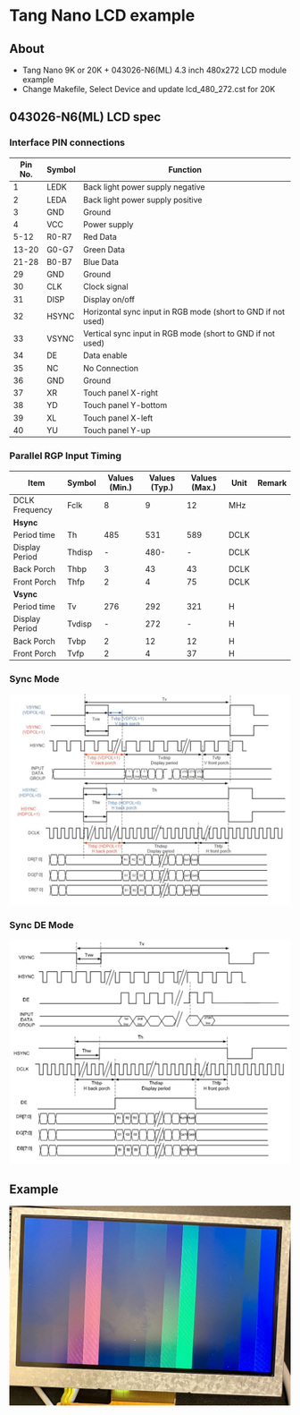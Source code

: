 # Tang Nano LCD example

## About

* Tang Nano 9K or 20K + 043026-N6(ML) 4.3 inch 480x272 LCD module example
* Change Makefile, Select Device and update lcd_480_272.cst for 20K

## 043026-N6(ML) LCD spec

### Interface PIN connections

| Pin No. | Symbol | Function |
|---------|--------|----------|
| 1       | LEDK   | Back light power supply negative |
| 2       | LEDA   | Back light power supply positive |
| 3       | GND    | Ground |
| 4       | VCC    | Power supply |
| 5-12    | R0-R7  | Red Data |
| 13-20   | G0-G7  | Green Data |
| 21-28   | B0-B7  | Blue Data |
| 29      | GND    | Ground |
| 30      | CLK    | Clock signal |
| 31      | DISP   | Display on/off |
| 32      | HSYNC  | Horizontal sync input in RGB mode (short to GND if not used) |
| 33      | VSYNC  | Vertical sync input in RGB mode (short to GND if not used) |
| 34      | DE     | Data enable |
| 35      | NC     | No Connection |
| 36      | GND    | Ground |
| 37      | XR     | Touch panel X-right |
| 38      | YD     | Touch panel Y-bottom |
| 39      | XL     | Touch panel X-left |
| 40      | YU     | Touch panel Y-up |


### Parallel RGP Input Timing

| Item           | Symbol  | Values (Min.) | Values (Typ.) | Values (Max.) | Unit  | Remark |
|----------------|---------|--------------|--------------|--------------|------|--------|
| DCLK Frequency | Fclk    | 8            | 9            | 12           | MHz  |        |
| **Hsync**      |         |              |              |              |      |        |
| Period time    | Th      | 485          | 531          | 589          | DCLK |        |
| Display Period | Thdisp  | -            | 480-         | -            | DCLK |        |
| Back Porch     | Thbp    | 3            | 43           | 43           | DCLK |        |
| Front Porch    | Thfp    | 2            | 4            | 75           | DCLK |        |
| **Vsync**      |         |              |              |              |      |        |
| Period time    | Tv      | 276          | 292          | 321          | H    |        |
| Display Period | Tvdisp  | -            | 272          | -            | H    |        |
| Back Porch     | Tvbp    | 2            | 12           | 12           | H    |        |
| Front Porch    | Tvfp    | 2            | 4            | 37           | H    |        |

### Sync Mode

![sync](./docs/lcd_sync.png)

### Sync DE Mode

![sync DE](./docs/lcd_sync_de.png)

## Example

![lcd](./docs/lcd.jpg)
